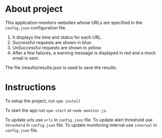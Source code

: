 # About project

This application monitors websites whose URLs are specified in the `config.json` configuration file.

1. It displays the time and status for each URL.
2. Successful requests are shown in blue.
3. UnSuccessful requests are shown in yellow.
4. After a few failures, a warning message is displayed in red and a mock email is sent.

The file /results/results.json is used to save the results.

# Instructions

To setup the project, run `npm install`

To start the app run `npm start` or `node monitor.js`.

To update urls use `urls` in `config.json` file.
To update alert threshold use `threshold` in `config.json` file.
To update monitoring interval use `interval` in `config.json` file.

